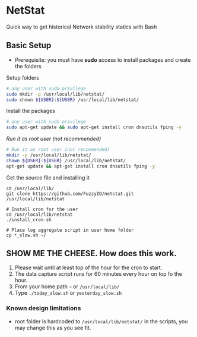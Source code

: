 # NetStat
Quick way to get historical Network stability statics with Bash

## Basic Setup

* Prerequisite: you must have **sudo** access to install packages and create the folders

Setup folders
```bash
# any user with sudo privilege
sudo mkdir -p /usr/local/lib/netstat/
sudo chown ${USER}:${USER} /usr/local/lib/netstat/
```

Install the packages
```bash
# any user with sudo privilege
sudo apt-get update && sudo apt-get install cron dnsutils fping -y
```

*Run it as root user (not recommended)*
```bash
# Run it as root user (not recommended)
mkdir -p /usr/local/lib/netstat/
chown ${USER}:${USER} /usr/local/lib/netstat/
apt-get update && apt-get install cron dnsutils fping -y
```

Get the source file and installing it
```
cd /usr/local/lib/
git clone https://github.com/FuzzyIO/netstat.git /usr/local/lib/netstat

# Install cron for the user
cd /usr/local/lib/netstat
./install_cron.sh

# Place log aggregate script in user home folder
cp *_slow.sh ~/

```

## SHOW ME THE CHEESE. How does this work. 
1. Please wait until at least top of the hour for the cron to start. 
2. The data capture script runs for 60 minutes every hour on top fo the hour.
3. From your home path `~` or `/usr/local/lib/`
4. Type `./today_slow.sh` or `yesterday_slow.sh`


### Known design limitations
* root folder is hardcoded to `/usr/local/lib/netstat/` in the scripts, you may change this as you see fit.

